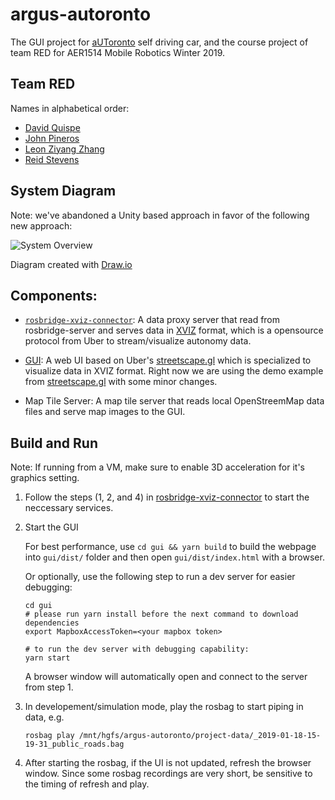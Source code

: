 # argus-autoronto
The GUI project for [aUToronto](https://www.autodrive.utoronto.ca/) self driving car, and the course project of team RED for AER1514 Mobile Robotics Winter 2019.

## Team RED
Names in alphabetical order:
- [David Quispe](mailto:david.quispe@mail.utoronto.ca) 
- [John Pineros](mailto:john.pineros@mail.utoronto.ca)
- [Leon Ziyang Zhang](mailto:ziyang.zhang@mail.utoronto.ca)
- [Reid Stevens](mailto:reid.stevens@mail.utoronto.ca)

## System Diagram

Note: we've abandoned a Unity based approach in favor of the following new approach:

![System Overview](argus-overview.svg)

Diagram created with [Draw.io](https://www.draw.io/)

## Components:

- [`rosbridge-xviz-connector`](rosbridge-xviz-connector): A data proxy server that read from rosbridge-server and serves data in [XVIZ](https://github.com/uber/xviz) format, which is a opensource protocol from Uber to stream/visualize autonomy data.

- [GUI](gui): A web UI based on Uber's [streetscape.gl](https://github.com/uber/streetscape.gl) which is specialized to visualize data in XVIZ format. Right now we are using the demo example from [streetscape.gl](https://github.com/uber/streetscape.gl/tree/master/examples/get-started) with some minor changes.

- Map Tile Server: A map tile server that reads local OpenStreemMap data files and serve map images to the GUI.

## Build and Run

Note: If running from a VM, make sure to enable 3D acceleration for it's graphics setting.

1. Follow the steps (1, 2, and 4) in [rosbridge-xviz-connector](rosbridge-xviz-connector) to start the neccessary services.

2. Start the GUI

    For best performance, use `cd gui && yarn build` to build the webpage into `gui/dist/` folder and then open `gui/dist/index.html` with a browser.

    Or optionally, use the following step to run a dev server for easier debugging:

    ```
    cd gui
    # please run yarn install before the next command to download dependencies
    export MapboxAccessToken=<your mapbox token>

    # to run the dev server with debugging capability:
    yarn start
    ```

    A browser window will automatically open and connect to the server from step 1.


3. In developement/simulation mode, play the rosbag to start piping in data, e.g.

    ```
    rosbag play /mnt/hgfs/argus-autoronto/project-data/_2019-01-18-15-19-31_public_roads.bag
    ```

4. After starting the rosbag, if the UI is not updated, refresh the browser window. Since some rosbag recordings are very short, be sensitive to the timing of refresh and play.